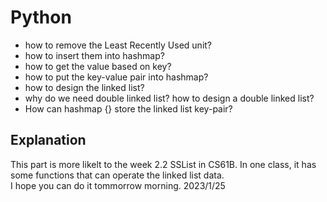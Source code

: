 # Python
- how to remove the Least Recently Used unit?
- how to insert them into hashmap?
- how to get the value based on key?
- how to put the key-value pair into hashmap?
- how to design the linked list?
- why do we need double linked list? how to design a double linked list?
- How can hashmap {} store the linked list key-pair?

## Explanation
This part is more likelt to the week 2.2 SSList in CS61B. In one class, it has some functions that can operate the linked list data.  
I hope you can do it tommorrow morning. 2023/1/25
